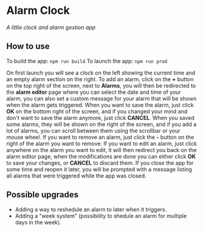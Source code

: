 # Alarm Clock

_A little clock and alarm gestion app_

## How to use

To build the app: `npm run build`
To launch the app: `npm run prod`

On first launch you will see a clock on the left showing the current time and an empty alarm section on the right.
To add an alarm, click on the **+** button on the top right of the screen, next to **Alarms**, you will then be redirected to the **alarm editor** page where you can select the date and time of your alarm, you can also set a custom message for your alarm that will be shown when the alarm gets triggered.
When you want to save the alarm, just click **OK** on the bottom right of the screen, and if you changed your mind and don't want to save the alarm anymore, just click **CANCEL**.
When you saved some alarms, they will be shown on the right of the screen, and if you add a lot of alarms, you can scroll between them using the scrollbar or your mouse wheel.
If you want to remove an alarm, just click the **-** button on the right of the alarm you want to remove.
If you want to edit an alarm, just click anywhere on the alarm you want to edit, it will then redirect you back on the alarm editor page, when the modifications are done you can either click **OK** to save your changes, or **CANCEL** to discard them.
If you close the app for some time and reopen it later, you will be prompted with a message listing all alarms that were triggered while the app was closed.

## Possible upgrades

- Adding a way to reshedule an alarm to later when it triggers.
- Adding a "week system" (possibility to shedule an alarm for multiple days in the week).
